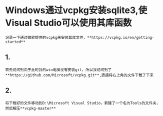 # Windows通过vcpkg安装sqlite3,使Visual Studio可以使用其库函数
    记录一下通过微软提供的vcpkg来安装其库文件，**https://vcpkg.io/en/getting-started**
## 1.
    首先访问到由于此时我的win电脑没有安装git，所以我访问到了**https://github.com/Microsoft/vcpkg.git**,直接将右上角的文件下载了下来
## 2.
    将下载好的文件移动到D:\Microsoft Visual Studio，新建了一个名为Tools的文件夹，然后解压**vcpkg-master**
